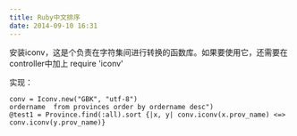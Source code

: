 ```yaml
---
title: Ruby中文排序
date: 2014-09-10 16:31
---
```

安装iconv，这是个负责在字符集间进行转换的函数库。如果要使用它，还需要在controller中加上 require 'iconv'

实现：

    conv = Iconv.new("GBK", "utf-8")
    ordername  from provinces order by ordername desc")
    @test1 = Province.find(:all).sort {|x, y| conv.iconv(x.prov_name) <=> conv.iconv(y.prov_name)}
